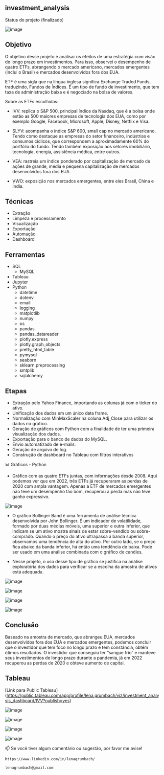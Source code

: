 ## investment_analysis
  Status do projeto (finalizado)
  
![image](https://github.com/lenagrumbach/investment_analysis_project/blob/main/ezgif.com-gif-maker.gif)

## Objetivo

O objetivo desse projeto é analisar os efeitos de uma estratégia com visão de longo prazo em investimentos. Para isso, observei o desempenho de quatro ETFs, abrangendo o mercado americano, mercados emergentes (inclui o Brasil) e mercados desenvolvidos fora dos EUA.

ETF é uma sigla que na língua inglesa significa Exchange Traded Funds, traduzindo, Fundos de Índices. É um tipo de fundo de investimento, que tem taxa de administração baixa e é negociado na bolsa de valores.

Sobre as ETFs escolhidas:

* IVV: replica o S&P 500, principal índice da Nasdaq, que é a bolsa onde estão as 500 maiores empresas de tecnologia dos EUA, como por exemplo Google, Facebook, Microsoft, Apple, Disney, Netflix e Visa.

* SLYV: acompanha o índice S&P 600, small cap no mercado americano. Tendo como destaque as empresas do setor financeiro, indústrias e consumos cíclicos, que correspondem a aproximadamente 60% do portfólio do fundo. Tendo também exposição aos setores imobiliário, tecnologia, energia, assistência médica, entre outros.

* VEA: rastreia um índice ponderado por capitalização de mercado de ações de grande, média e pequena capitalização de mercados desenvolvidos fora dos EUA.

* VWO:  exposição nos mercados emergentes, entre eles Brasil, China e Índia.
  
## Técnicas
  - Extração
  - Limpeza e processamento
  - Visualização
  - Exportação
  - Automação 
  - Dashboard
    
## Ferramentas 
  * SQL
    * MySQL
  * Tableau
  * Jupyter
  * Python
      * datetime
      * dotenv
      * email
      * logging
      * matplotlib
      * numpy
      * os
      * pandas
      * pandas_datareader
      * plotly.express
      * plotly.graph_objects
      * pretty_html_table
      * pymysql
      * seaborn
      * sklearn.preprocessing
      * smtplib
      * sqlalchemy
    
## Etapas
  - Extração pelo Yahoo Finance, importando as colunas já com o ticker do ativo.
  - Unificação dos dados em um único data frame.
  - Normalização com MinMaxScaler na coluna Adj_Close para utilizar os dados no gráfico.
  - Geração de gráficos com Python com a finalidade de ter uma primeira visualização dos dados.
  - Exportação para o banco de dados do MySQL.
  - Envio automatizado de e-mails.
  - Geração de arquivo de log.
  - Construção de dashboard no Tableau com filtros interativos

📊 Gráficos - Python

* Gráfico com as quatro ETFs juntas, com informações desde 2008. Aqui podemos ver que em 2022, três ETFs já recuperaram  as perdas de 2020 com ampla vantagem. Apenas a ETF de mercados emergentes não teve um desempenho tão bom, recuperou a perda mas não teve ganho expressivo.

![image](https://user-images.githubusercontent.com/112282677/207751381-334c5090-fb3c-4ab0-b4bb-9d9fe55fb846.png)

* O gráfico Bollinger Band é uma ferramenta de análise técnica desenvolvida por John Bollinger. É um indicador de volatilidade, formado por duas médias móveis, uma superior e outra inferior, que indicam se um ativo mostra sinais de estar sobre-vendido ou sobre-comprado. Quando o preço do ativo ultrapassa a banda superior, observamos uma tendência de alta do ativo. Por outro lado, se o preço fica abaixo da banda inferior, há então uma tendência de baixa. Pode ser usado em uma análise combinada com o gráfico de candles. 

* Nesse projeto, o uso desse tipo de gráfico se justifica na análise exploratória dos dados para verificar se a escolha da amostra de ativos está adequada.

![image](https://user-images.githubusercontent.com/112282677/207751455-b9bec284-965a-405a-9109-3096d3f776d3.png)

![image](https://user-images.githubusercontent.com/112282677/207751522-0517081c-772d-46cf-93da-600a19acfc49.png)

![image](https://user-images.githubusercontent.com/112282677/207751581-264b4675-d045-45b8-b199-fcaa4c289e0d.png)

![image](https://user-images.githubusercontent.com/112282677/207751636-4a02355e-e6d2-44b4-8673-83a4a6378da4.png)


## Conclusão

Baseado na amostra de mercado, que abrangeu EUA, mercados desenvolvidos fora dos EUA e mercados emergentes, podemos concluir que o investidor que tem foco no longo prazo e tem constância, obtém ótimos resultados. O investidor que conseguiu ter “sangue frio” e manteve seus investimentos de longo prazo durante a pandemia, já em 2022 recuperou as perdas de 2020 e obteve aumento de capital.
  
## Tableau

[Link para Public Tableau] (https://public.tableau.com/app/profile/lena.grumbach/viz/investment_analysis_dashboard/IVV?publish=yes)

![image](https://user-images.githubusercontent.com/112282677/207752469-9e232ba1-d78d-4614-aaa1-e7d31cd019bd.png)

![image](https://user-images.githubusercontent.com/112282677/207752683-48736ea6-276a-4a12-baab-5816d28baba1.png)

![image](https://user-images.githubusercontent.com/112282677/207752876-98fbdb63-0c64-4d63-a84d-b66707d10dc2.png)

![image](https://user-images.githubusercontent.com/112282677/207752952-681da14a-bd3c-475e-900c-1f2581eba094.png)



📫 Se você tiver algum comentário ou sugestão, por favor me avise!
    
    https://www.linkedin.com/in/lenagrumbach/
    
    lenagrumbach@gmail.com

